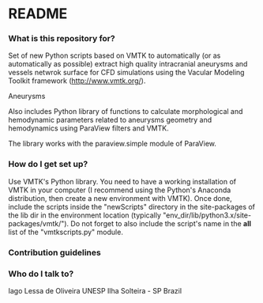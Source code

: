 # README #

### What is this repository for? ###

Set of new Python scripts based on VMTK to automatically (or as automatically 
as possible) extract high quality intracranial aneurysms and vessels netwrok
surface for CFD simulations using the Vacular Modeling Toolkit framework 
(http://www.vmtk.org/).

Aneurysms

Also includes Python library of functions to calculate morphological and 
hemodynamic parameters related to aneurysms geometry and hemodynamics using
ParaView filters and VMTK.

The library works with the paraview.simple module of ParaView. 

### How do I get set up? ###

Use VMTK's Python library.
You need to have a working installation of VMTK in your computer (I recommend
using the Python's Anaconda distribution, then create a new environment 
with VMTK). Once done, include the scripts inside the "newScripts" directory
in the site-packages of the lib dir in the environment location (typically
"env_dir/lib/python3.x/site-packages/vmtk/").
Do not forget to also include the script's name in the __all__ list of the
"vmtkscripts.py" module.

### Contribution guidelines ###


### Who do I talk to? ###

Iago Lessa de Oliveira
UNESP
Ilha Solteira - SP
Brazil
